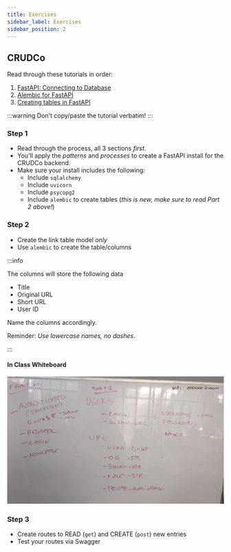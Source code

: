 ```yaml
---
title: Exercises
sidebar_label: Exercises
sidebar_position: 2
---
```


<!-- markdownlint-disable no-inline-html no-trailing-punctuation -->

## CRUDCo

Read through these tutorials in order:

1. [FastAPI: Connecting to Database](https://www.fastapitutorial.com/blog/database-connection-fastapi/)
2. [Alembic for FastAPI](https://www.fastapitutorial.com/blog/alembic-database-fastapi/)
3. [Creating tables in FastAPI](https://www.fastapitutorial.com/blog/creating-tables-in-fastapi/)

:::warning
Don't copy/paste the tutorial verbatim!
:::

### Step 1

- Read through the process, all 3 sections _first_.
- You'll apply the _patterns_ and _processes_ to create a FastAPI install for the CRUDCo backend.
- Make sure your install includes the following:
  - Include `sqlalchemy`
  - Include `uvicorn`
  - Include `psycopg2`
  - Include `alembic` to create tables (_this is new, make sure to read Part 2 above!_)

### Step 2

- Create the link table model _only_
- Use `alembic` to create the table/columns

:::info

The columns will store the following data

- Title
- Original URL
- Short URL
- User ID

Name the columns accordingly.

Reminder: _Use lowercase names, no dashes_.

:::

#### In Class Whiteboard

![Class Whiteboard](./img/mvp_whiteboard.jpg)

### Step 3

- Create routes to READ (`get`) and CREATE (`post`) new entries
- Test your routes via Swagger
